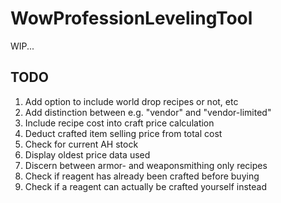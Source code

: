 # WowProfessionLevelingTool
WIP...

## TODO
1. Add option to include world drop recipes or not, etc
2. Add distinction between e.g. "vendor" and "vendor-limited"
3. Include recipe cost into craft price calculation
4. Deduct crafted item selling price from total cost
5. Check for current AH stock
6. Display oldest price data used
7. Discern between armor- and weaponsmithing only recipes
8. Check if reagent has already been crafted before buying
9. Check if a reagent can actually be crafted yourself instead